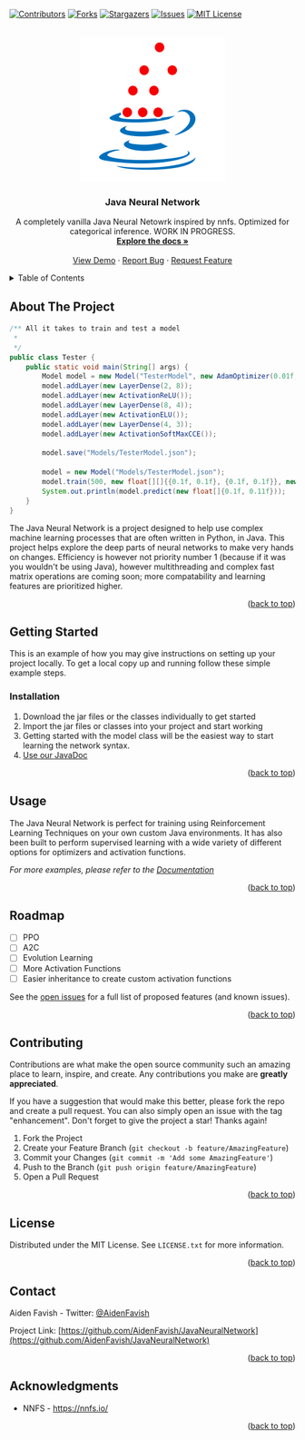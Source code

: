 <!-- Improved compatibility of back to top link: See: https://github.com/othneildrew/Best-README-Template/pull/73 -->
<a name="readme-top"></a>
<!--
*** Thanks for checking out the Best-README-Template. If you have a suggestion
*** that would make this better, please fork the repo and create a pull request
*** or simply open an issue with the tag "enhancement".
*** Don't forget to give the project a star!
*** Thanks again! Now go create something AMAZING! :D
-->



<!-- PROJECT SHIELDS -->
<!--
*** I'm using markdown "reference style" links for readability.
*** Reference links are enclosed in brackets [ ] instead of parentheses ( ).
*** See the bottom of this document for the declaration of the reference variables
*** for contributors-url, forks-url, etc. This is an optional, concise syntax you may use.
*** https://www.markdownguide.org/basic-syntax/#reference-style-links
-->
[![Contributors][contributors-shield]][contributors-url]
[![Forks][forks-shield]][forks-url]
[![Stargazers][stars-shield]][stars-url]
[![Issues][issues-shield]][issues-url]
[![MIT License][license-shield]][license-url]



<!-- PROJECT LOGO -->
<br />
<div align="center">
  <a href="https://github.com/AidenFavish/JavaNeuralNetwork">
    <img src="README_images/logo.png" alt="Logo" width="256" height="256">
  </a>

<h3 align="center">Java Neural Network</h3>

  <p align="center">
    A completely vanilla Java Neural Netowrk inspired by nnfs. Optimized for categorical inference. WORK IN PROGRESS.
    <br />
    <a href="https://github.com/AidenFavish/JavaNeuralNetwork"><strong>Explore the docs »</strong></a>
    <br />
    <br />
    <a href="https://github.com/AidenFavish/JavaNeuralNetwork">View Demo</a>
    ·
    <a href="https://github.com/AidenFavish/JavaNeuralNetwork/issues">Report Bug</a>
    ·
    <a href="https://github.com/AidenFavish/JavaNeuralNetwork/issues">Request Feature</a>
  </p>
</div>



<!-- TABLE OF CONTENTS -->
<details>
  <summary>Table of Contents</summary>
  <ol>
    <li>
      <a href="#about-the-project">About The Project</a>
    </li>
    <li>
      <a href="#getting-started">Getting Started</a>
      <ul>
        <li><a href="#installation">Installation</a></li>
      </ul>
    </li>
    <li><a href="#usage">Usage</a></li>
    <li><a href="#roadmap">Roadmap</a></li>
    <li><a href="#contributing">Contributing</a></li>
    <li><a href="#license">License</a></li>
    <li><a href="#contact">Contact</a></li>
    <li><a href="#acknowledgments">Acknowledgments</a></li>
  </ol>
</details>



<!-- ABOUT THE PROJECT -->
## About The Project

```java
/** All it takes to train and test a model
 * 
 */
public class Tester {
    public static void main(String[] args) {
        Model model = new Model("TesterModel", new AdamOptimizer(0.01f, (float)(5 * Math.pow(10, -5)), (float)(1 * Math.pow(10, -7)), 0.9f, 0.999f));
        model.addLayer(new LayerDense(2, 8));
        model.addLayer(new ActivationReLU());
        model.addLayer(new LayerDense(8, 4));
        model.addLayer(new ActivationELU());
        model.addLayer(new LayerDense(4, 3));
        model.addLayer(new ActivationSoftMaxCCE());

        model.save("Models/TesterModel.json");

        model = new Model("Models/TesterModel.json");
        model.train(500, new float[][]{{0.1f, 0.1f}, {0.1f, 0.1f}}, new int[]{1, 1});
        System.out.println(model.predict(new float[]{0.1f, 0.11f}));
    }
}
```

The Java Neural Network is a project designed to help use complex machine learning processes that are often written in Python, in Java. This project helps explore the deep parts of neural networks to make very hands on changes. Efficiency is however not priority number 1 (because if it was you wouldn't be using Java), however multithreading and complex fast matrix operations are coming soon; more compatability and learning features are prioritized higher. 

<p align="right">(<a href="#readme-top">back to top</a>)</p>




<!-- GETTING STARTED -->
## Getting Started

This is an example of how you may give instructions on setting up your project locally.
To get a local copy up and running follow these simple example steps.

### Installation

1. Download the jar files or the classes individually to get started
2. Import the jar files or classes into your project and start working
3. Getting started with the model class will be the easiest way to start learning the network syntax.
4. [Use our JavaDoc](https://github.com/AidenFavish/JavaNeuralNetwork/README_images/JavaDocs/package-summary.html)

<p align="right">(<a href="#readme-top">back to top</a>)</p>



<!-- USAGE EXAMPLES -->
## Usage

The Java Neural Network is perfect for training using Reinforcement Learning Techniques on your own custom Java environments. It has also been built to perform supervised learning with a wide variety of different options for optimizers and activation functions.

_For more examples, please refer to the [Documentation](https://github.com/AidenFavish/JavaNeuralNetwork/README_images/JavaDocs/package-summary.html)_

<p align="right">(<a href="#readme-top">back to top</a>)</p>



<!-- ROADMAP -->
## Roadmap

- [ ] PPO
- [ ] A2C
- [ ] Evolution Learning
- [ ] More Activation Functions
- [ ] Easier inheritance to create custom activation functions

See the [open issues](https://github.com/AidenFavish/JavaNeuralNetwork/issues) for a full list of proposed features (and known issues).

<p align="right">(<a href="#readme-top">back to top</a>)</p>



<!-- CONTRIBUTING -->
## Contributing

Contributions are what make the open source community such an amazing place to learn, inspire, and create. Any contributions you make are **greatly appreciated**.

If you have a suggestion that would make this better, please fork the repo and create a pull request. You can also simply open an issue with the tag "enhancement".
Don't forget to give the project a star! Thanks again!

1. Fork the Project
2. Create your Feature Branch (`git checkout -b feature/AmazingFeature`)
3. Commit your Changes (`git commit -m 'Add some AmazingFeature'`)
4. Push to the Branch (`git push origin feature/AmazingFeature`)
5. Open a Pull Request

<p align="right">(<a href="#readme-top">back to top</a>)</p>



<!-- LICENSE -->
## License

Distributed under the MIT License. See `LICENSE.txt` for more information.

<p align="right">(<a href="#readme-top">back to top</a>)</p>



<!-- CONTACT -->
## Contact

Aiden Favish - Twitter: [@AidenFavish](https://twitter.com/@AidenFavish)

Project Link: [https://github.com/AidenFavish/JavaNeuralNetwork](https://github.com/AidenFavish/JavaNeuralNetwork)

<p align="right">(<a href="#readme-top">back to top</a>)</p>



<!-- ACKNOWLEDGMENTS -->
## Acknowledgments

* []() NNFS - https://nnfs.io/

<p align="right">(<a href="#readme-top">back to top</a>)</p>



<!-- MARKDOWN LINKS & IMAGES -->
<!-- https://www.markdownguide.org/basic-syntax/#reference-style-links -->
[contributors-shield]: https://img.shields.io/github/contributors/AidenFavish/JavaNeuralNetwork.svg?style=for-the-badge
[contributors-url]: https://github.com/AidenFavish/JavaNeuralNetwork/graphs/contributors
[forks-shield]: https://img.shields.io/github/forks/AidenFavish/JavaNeuralNetwork.svg?style=for-the-badge
[forks-url]: https://github.com/AidenFavish/JavaNeuralNetwork/network/members
[stars-shield]: https://img.shields.io/github/stars/AidenFavish/JavaNeuralNetwork.svg?style=for-the-badge
[stars-url]: https://github.com/AidenFavish/JavaNeuralNetwork/stargazers
[issues-shield]: https://img.shields.io/github/issues/AidenFavish/JavaNeuralNetwork.svg?style=for-the-badge
[issues-url]: https://github.com/AidenFavish/JavaNeuralNetwork/issues
[license-shield]: https://img.shields.io/github/license/AidenFavish/JavaNeuralNetwork.svg?style=for-the-badge
[license-url]: https://github.com/AidenFavish/JavaNeuralNetwork/blob/master/LICENSE.txt
[product-screenshot]: images/screenshot.png
